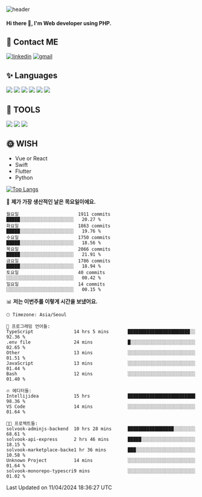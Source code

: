 ![header](https://capsule-render.vercel.app/api?type=waving&color=auto&height=300&section=header&text=Elin&fontSize=90&animation=twinkling)

#### Hi there 👋, I'm <b>Web developer</b> using PHP. ####

<!--
- 🔭 I’m currently working on Uniwill
- 🌱 I’m currently learning Vue or React or Python.
-->

<!---#### I am PHP developer --->

## 💌 Contact ME ###
[<img src='https://img.shields.io/badge/-EunjiKo-%230A66C2?style=flat-square&logo=LinkedIn&logoColor=white' alt='linkedin'>](https://www.linkedin.com/in/https://www.linkedin.com/in/eunji-ko-00a907164//)  [<img src='https://img.shields.io/badge/-einee214%40gmail.com-%23EA4335?style=flat-square&logo=Gmail&logoColor=white' alt='gmail'>](einee214@gmail.com)  


## ✨ Languages
<img src='https://img.shields.io/badge/-PHP-%23777BB4?style=for-the-badge&logo=PHP&logoColor=white'> <img src='https://img.shields.io/badge/-Laravel-%23FF2D20?style=for-the-badge&logo=Laravel&logoColor=white'> <img src='https://img.shields.io/badge/Jquery-%230769AD?style=for-the-badge&logo=Jquery&logoColor=white'> <img src='https://img.shields.io/badge/CSS3-%231572B6?style=for-the-badge&logo=CSS3&logoColor=white'> <img src='https://img.shields.io/badge/Bootstrap-%237952B3?style=for-the-badge&logo=Bootstrap&logoColor=white' > <img src='https://img.shields.io/badge/MySQL-%234479A1?style=for-the-badge&logo=MySQL&logoColor=white' >

## 🌷 TOOLS
<img src='https://img.shields.io/badge/PHPSTORM-%23000000?style=for-the-badge&logo=PhpStorm&logoColor=white' > <img src='https://img.shields.io/badge/GitLab-%23FCA121?style=for-the-badge&logo=GitLab&logoColor=white' > <img src='https://img.shields.io/badge/GitHub-%23181717?style=for-the-badge&logo=GitHub&logoColor=white'>


## 🌞 WISH
- Vue or React
- Swift
- Flutter
- Python


[![Top Langs](https://github-readme-stats.vercel.app/api/top-langs/?username=ein214&layout=compact)](https://github.com/anuraghazra/github-readme-stats)

<!--START_SECTION:waka-->
📅 **제가 가장 생산적인 날은 목요일이에요.** 

```text
월요일                      1911 commits        █████░░░░░░░░░░░░░░░░░░░░   20.27 % 
화요일                      1863 commits        █████░░░░░░░░░░░░░░░░░░░░   19.76 % 
수요일                      1750 commits        █████░░░░░░░░░░░░░░░░░░░░   18.56 % 
목요일                      2066 commits        █████░░░░░░░░░░░░░░░░░░░░   21.91 % 
금요일                      1786 commits        █████░░░░░░░░░░░░░░░░░░░░   18.94 % 
토요일                      40 commits          ░░░░░░░░░░░░░░░░░░░░░░░░░   00.42 % 
일요일                      14 commits          ░░░░░░░░░░░░░░░░░░░░░░░░░   00.15 % 
```


📊 **저는 이번주를 이렇게 시간을 보냈어요.** 

```text
🕑︎ Timezone: Asia/Seoul

💬 프로그래밍 언어들: 
TypeScript               14 hrs 5 mins       ███████████████████████░░   92.36 % 
.env file                24 mins             █░░░░░░░░░░░░░░░░░░░░░░░░   02.65 % 
Other                    13 mins             ░░░░░░░░░░░░░░░░░░░░░░░░░   01.51 % 
JavaScript               13 mins             ░░░░░░░░░░░░░░░░░░░░░░░░░   01.44 % 
Bash                     12 mins             ░░░░░░░░░░░░░░░░░░░░░░░░░   01.40 % 

🔥 에디터들: 
Intellijidea             15 hrs              █████████████████████████   98.36 % 
VS Code                  14 mins             ░░░░░░░░░░░░░░░░░░░░░░░░░   01.64 % 

🐱‍💻 프로젝트들: 
solvook-adminjs-backend  10 hrs 28 mins      █████████████████░░░░░░░░   68.61 % 
solvook-api-express      2 hrs 46 mins       █████░░░░░░░░░░░░░░░░░░░░   18.15 % 
solvook-marketplace-backe1 hr 36 mins        ███░░░░░░░░░░░░░░░░░░░░░░   10.58 % 
Unknown Project          14 mins             ░░░░░░░░░░░░░░░░░░░░░░░░░   01.64 % 
solvook-monorepo-typescri9 mins              ░░░░░░░░░░░░░░░░░░░░░░░░░   01.02 % 
```


 Last Updated on 11/04/2024 18:36:27 UTC
<!--END_SECTION:waka-->

<!---![GitHub stats](https://github-readme-stats.vercel.app/api?username=ein214&show_icons=true&theme=dracula)  --->



